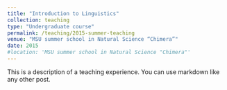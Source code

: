 ```yaml
---
title: "Introduction to Linguistics"
collection: teaching
type: "Undergraduate course"
permalink: /teaching/2015-summer-teaching
venue: "MSU summer school in Natural Science “Chimera”"
date: 2015
#location: 'MSU summer school in Natural Science "Chimera"'
---
```


This is a description of a teaching experience. You can use markdown like any other post.
